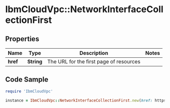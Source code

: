 # IbmCloudVpc::NetworkInterfaceCollectionFirst

## Properties

Name | Type | Description | Notes
------------ | ------------- | ------------- | -------------
**href** | **String** | The URL for the first page of resources | 

## Code Sample

```ruby
require 'IbmCloudVpc'

instance = IbmCloudVpc::NetworkInterfaceCollectionFirst.new(href: https://us-south.iaas.cloud.ibm.com/v1/instances/3b2669a2-4c2b-4003-bc91-1b81f1326267/network_interfaces?limit&#x3D;20)
```


